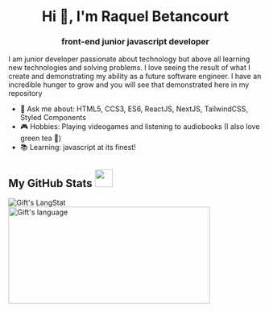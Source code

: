 <h1 align="center">Hi 👋, I'm Raquel Betancourt </h1>
<h3 align="center">front-end junior javascript developer</h3>

I am junior developer passionate about technology but above all learning new technologies and solving problems. I love seeing the result of what I create and demonstrating my ability as a future software engineer. I have an incredible hunger to grow and you will see that demonstrated here in my repository

- 💬 Ask me about: HTML5, CCS3, ES6, ReactJS, NextJS, TailwindCSS, Styled Components
- 🎮 Hobbies: Playing videogames and listening to audiobooks (I also love green tea 🍃)
- 📚 Learning: javascript at its finest!

 ##  My GitHub Stats <img src = "https://i.pinimg.com/originals/65/c4/f4/65c4f452571be1261e9c623f7da488ac.gif" width = 35px> 

 <div>
  <img align="center" src="https://github-readme-streak-stats.herokuapp.com/?user=edmblue" alt="Gift's LangStat" />
  <img align="center" src="https://github-readme-stats.vercel.app/api/top-langs?username=edmblue&langs_count=10&show_icons=true&locale=en&layout=compact&theme=light" alt="Gift's language" height="192px"  width="400px"/>
</div>

<!--
**edmblue/edmblue** is a ✨ _special_ ✨ repository because its `README.md` (this file) appears on your GitHub profile.

Here are some ideas to get you started:

- 🔭 I’m currently working on ...
- 🌱 I’m currently learning ...
- 👯 I’m looking to collaborate on ...
- 🤔 I’m looking for help with ...
- 💬 Ask me about ...
- 📫 How to reach me: ...
- 😄 Pronouns: ...
- ⚡ Fun fact: ...
-->

